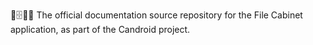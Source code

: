 🤖️🗄️📱️📖️ The official documentation source repository for the File Cabinet application, as part of the Candroid project.

